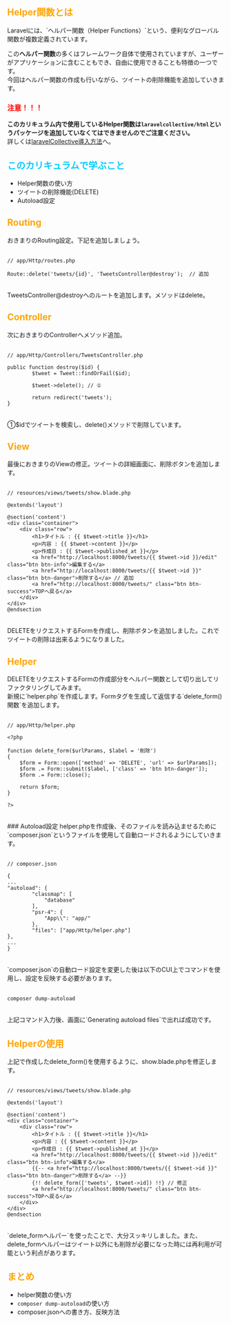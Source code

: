 <h2 style="color: orange;">Helper関数とは</h2>
Laravelには、`ヘルパー関数（Helper Functions）`という、便利なグローバル関数が複数定義されています。<br>

この**ヘルパー関数**の多くはフレームワーク自体で使用されていますが、ユーザーがアプリケーションに含むこともでき、自由に使用できることも特徴の一つです。<br>
今回はヘルパー関数の作成も行いながら、ツイートの削除機能を追加していきます。<br>

### <span style="color: red;">注意！！！</span>

**このカリキュラム内で使用しているHelper関数は`laravelcollective/html`というパッケージを追加していなくてはできませんのでご注意ください。**<br>
詳しくは<a href="http://hackers.nexseed.net/curriculums/168">laravelCollective導入方法</a>へ。<br>

<h2 style="color: #00CCFF;">このカリキュラムで学ぶこと</h2>

- Helper関数の使い方
- ツイートの削除機能(DELETE)
- Autoload設定

<h2 style="color: orange;">Routing</h2>
おきまりのRouting設定。下記を追加しましょう。<br>
<br>

```
// app/Http/routes.php

Route::delete('tweets/{id}', 'TweetsController@destroy');  // 追加
```

<br>
TweetsController@destroyへのルートを追加します。メソッドはdelete。<br>

<h2 style="color: orange;">Controller</h2>
次におきまりのControllerへメソッド追加。<br>
<br>

```
// app/Http/Controllers/TweetsController.php

public function destroy($id) {
        $tweet = Tweet::findOrFail($id);

        $tweet->delete(); // ①

        return redirect('tweets');
}
```

<br>
①$idでツイートを検索し、delete()メソッドで削除しています。<br>

<h2 style="color: orange;">View</h2>
最後におきまりのViewの修正。ツイートの詳細画面に、削除ボタンを追加します。<br>
<br>

```
// resources/views/tweets/show.blade.php

@extends('layout')

@section('content')
<div class="container">
	<div class="row">
		<h1>タイトル : {{ $tweet->title }}</h1>
		<p>内容 : {{ $tweet->content }}</p>
		<p>作成日 : {{ $tweet->published_at }}</p>
		<a href="http://localhost:8000/tweets/{{ $tweet->id }}/edit" class="btn btn-info">編集する</a>
		<a href="http://localhost:8000/tweets/{{ $tweet->id }}" class="btn btn-danger">削除する</a> // 追加
		<a href="http://localhost:8000/tweets/" class="btn btn-success">TOPへ戻る</a>
	</div>
</div>
@endsection
```

<br>
DELETEをリクエストするFormを作成し、削除ボタンを追加しました。これでツイートの削除は出来るようになりました。<br>

<h2 style="color: orange;">Helper</h2>
DELETEをリクエストするFormの作成部分をヘルパー関数として切り出してリファクタリングしてみます。<br>
新規に`helper.php`を作成します。Formタグを生成して返信する`delete_form()関数`を追加します。<br>
<br>

```
// app/Http/helper.php

<?php

function delete_form($urlParams, $label = '削除')
{
    $form = Form::open(['method' => 'DELETE', 'url' => $urlParams]);
    $form .= Form::submit($label, ['class' => 'btn btn-danger']);
    $form .= Form::close();

    return $form;
}

?>
```

<br>
### Autoload設定
helper.phpを作成後、そのファイルを読み込ませるために`composer.json`というファイルを使用して自動ロードされるようにしていきます。<br>
<br>

```
// composer.json

{
...
"autoload": {
        "classmap": [
            "database"
        ],
        "psr-4": {
            "App\\": "app/"
        },
        "files": ["app/Http/helper.php"]
},
...
}
```

<br>
`composer.json`の自動ロード設定を変更した後は以下のCUI上でコマンドを使用し、設定を反映する必要があります。<br>
<br>

```
composer dump-autoload
```

<br>
上記コマンド入力後、画面に`Generating autoload files`で出れば成功です。<br>
<h2 style="color: orange;">Helperの使用</h2>
上記で作成したdelete_form()を使用するように、show.blade.phpを修正します。<br>
<br>

```
// resources/views/tweets/show.blade.php

@extends('layout')

@section('content')
<div class="container">
	<div class="row">
		<h1>タイトル : {{ $tweet->title }}</h1>
		<p>内容 : {{ $tweet->content }}</p>
		<p>作成日 : {{ $tweet->published_at }}</p>
		<a href="http://localhost:8000/tweets/{{ $tweet->id }}/edit" class="btn btn-info">編集する</a>
		{{-- <a href="http://localhost:8000/tweets/{{ $tweet->id }}" class="btn btn-danger">削除する</a> --}}
		{!! delete_form(['tweets', $tweet->id]) !!} // 修正
		<a href="http://localhost:8000/tweets/" class="btn btn-success">TOPへ戻る</a>
	</div>
</div>
@endsection
```

<br>
`delete_formヘルパー`を使ったことで、大分スッキリしました。また、delete_formヘルパーはツイート以外にも削除が必要になった時には再利用が可能という利点があります。<br>


<h2 style="color: orange;">まとめ</h2>

- helper関数の使い方
- `composer dump-autoload`の使い方
- composer.jsonへの書き方、反映方法
